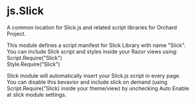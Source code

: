 js.Slick
=============

A common location for Slick.js and related script libraries for Orchard Project.

This module defines a script manifest for Slick Library with name "Slick".<br>
You can include Slick script and styles inside your Razor views using:<br>
Script.Require("Slick")<br>
Style.Require("Slick")<br>

Slick module will automatically insert your Slick.js script in every page.<br>
You can disable this bevavior and include slick on demand (using Script.Require("Slick) inside your theme/view) by unchecking Auto Enable at slick module settings.<br>